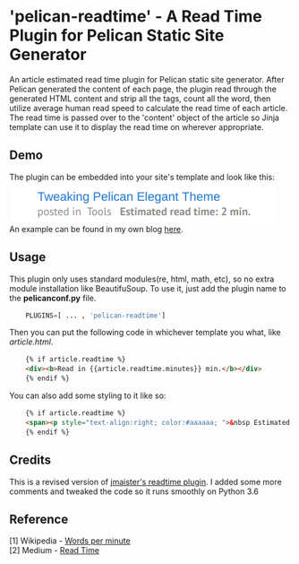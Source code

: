 # 'pelican-readtime' - A Read Time Plugin for Pelican Static Site Generator

An article estimated read time plugin for Pelican static site generator. After Pelican generated the content of each page, the plugin read through the generated HTML content and strip all the tags, count all the word, then utilize average human read speed to calculate the read time of each article. The read time is passed over to the 'content' object of the article so Jinja template can use it to display the read time on wherever appropriate.


Demo
-----
The plugin can be embedded into your site's template and look like this:<br>
![Pelican Read Time Demo](./demo.png )<br>
An example can be found in my own blog [here](https://wayofnumbers.github.io/).<br>

Usage
-----

This plugin only uses standard modules(re, html, math, etc), so no extra module installation like BeautifuSoup. To use it, just add the plugin name to the **pelicanconf.py** file.
```python
    PLUGINS=[ ... , 'pelican-readtime']
```
Then you can put the following code in whichever template you what, like *article.html*. 
```html
    {% if article.readtime %}
    <div><b>Read in {{article.readtime.minutes}} min.</b></div>
    {% endif %}
```

You can also add some styling to it like so:
```html
    {% if article.readtime %}
    <span><p style="text-align:right; color:#aaaaaa; ">&nbsp Estimated read time: {{article.readtime.minutes}} min.</p></span>
    {% endif %}
```

Credits
-----
This is a revised version of [jmaister's readtime plugin](https://github.com/jmaister/readtime). I added some more comments and tweaked the code so it runs smoothly on Python 3.6


Reference
-----
[1] Wikipedia - [Words per minute](https://en.wikipedia.org/wiki/Words_per_minute) <br>
[2] Medium - [Read Time](https://help.medium.com/hc/en-us/articles/214991667-Read-time) <br>
